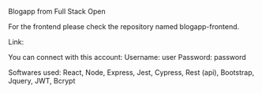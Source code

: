 Blogapp from Full Stack Open 

For the frontend please check the repository named blogapp-frontend.

Link: 

You can connect with this account: 
Username: user
Password: password

Softwares used: React, Node, Express, Jest, Cypress, Rest (api), Bootstrap, Jquery, JWT, Bcrypt


